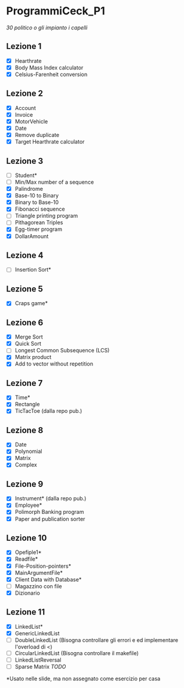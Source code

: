 # ProgrammiCeck_P1
_30 politico o gli impianto i capelli_

Lezione 1
-
 - [X] Hearthrate
 - [X] Body Mass Index calculator
 - [X] Celsius-Farenheit conversion

Lezione 2
-
 - [X] Account
 - [X] Invoice
 - [X] MotorVehicle
 - [X] Date
 - [X] Remove duplicate
 - [X] Target Hearthrate calculator

Lezione 3
-
 - [ ] Student*
 - [ ] Min/Max number of a sequence
 - [X] Palindrome
 - [X] Base-10 to Binary
 - [X] Binary to Base-10
 - [X] Fibonacci sequence
 - [ ] Triangle printing program
 - [ ] Pithagorean Triples
 - [X] Egg-timer program
 - [X] DollarAmount

Lezione 4
-
 - [ ] Insertion Sort*

Lezione 5
-
 - [X] Craps game*

Lezione 6
-
 - [X] Merge Sort
 - [X] Quick Sort
 - [ ] Longest Common Subsequence (LCS)
 - [X] Matrix product
 - [X] Add to vector without repetition

Lezione 7
-
 - [X] Time*
 - [X] Rectangle
 - [X] TicTacToe (dalla repo pub.)

Lezione 8
-
 - [X] Date
 - [X] Polynomial
 - [X] Matrix
 - [X] Complex

Lezione 9
-
 - [X] Instrument* (dalla repo pub.)
 - [X] Employee*
 - [X] Polimorph Banking program
 - [X] Paper and publication sorter

Lezione 10
-
 - [X] Opefiple1*
 - [X] Readfile*
 - [X] File-Position-pointers*
 - [X] MainArgumentFile*
 - [X] Client Data with Database*
 - [ ] Magazzino con file
 - [X] Dizionario

Lezione 11
-
- [X] LinkedList*
- [X] GenericLinkedList
- [ ] DoubleLinkedList (Bisogna controllare gli errori e ed implementare l'overload di <)
- [ ] CircularLinkedList (Bisogna controllare il makefile)
- [ ] LinkedListReversal
- [ ] Sparse Matrix
 _TODO_

*Usato nelle slide, ma non assegnato come esercizio per casa
